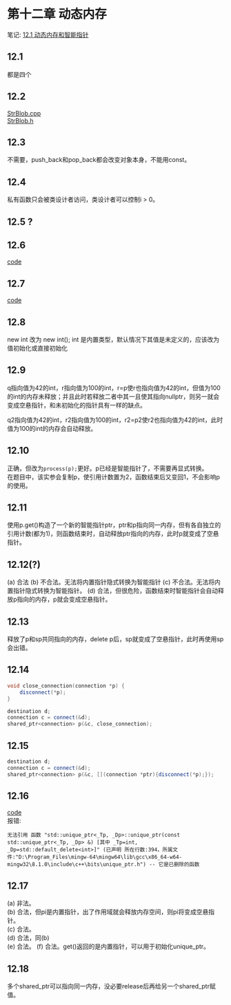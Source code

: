 # 第十二章 动态内存
笔记: [12.1 动态内存和智能指针](https://github.com/dqxcj/C-Primer-answer/blob/main/chapter12/12.1动态内存和智能指针.xmind)

## 12.1
都是四个

## 12.2
[StrBlob.cpp](https://github.com/dqxcj/C-Primer-answer/blob/main/chapter12/StrBlob.cpp)  
[StrBlob.h](https://github.com/dqxcj/C-Primer-answer/blob/main/chapter12/StrBlob.h)    

## 12.3
不需要，push_back和pop_back都会改变对象本身，不能用const。

## 12.4
私有函数只会被类设计者访问，类设计者可以控制i > 0。

## 12.5 ?

## 12.6
[code](https://github.com/dqxcj/C-Primer-answer/blob/main/chapter12/12_6.cpp)  

## 12.7
[code](https://github.com/dqxcj/C-Primer-answer/blob/main/chapter12/12_7.cpp)  

## 12.8
new int 改为 new int();
int 是内置类型，默认情况下其值是未定义的，应该改为值初始化或直接初始化

## 12.9
q指向值为42的int，r指向值为100的int，r=p使r也指向值为42的int，但值为100的int的内存未释放；并且此时若释放二者中其一且使其指向nullptr，则另一就会变成空悬指针，和未初始化的指针具有一样的缺点。

q2指向值为42的int，r2指向值为100的int，r2=p2使r2也指向值为42的int，此时值为100的int的内存会自动释放。

## 12.10
正确，但改为```process(p);```更好。p已经是智能指针了，不需要再显式转换。  
在题目中，该实参会复制p，使引用计数置为2，函数结束后又变回1，不会影响p的使用。

## 12.11
使用p.get()构造了一个新的智能指针ptr，ptr和p指向同一内存，但有各自独立的引用计数(都为1)，则函数结束时，自动释放ptr指向的内存，此时p就变成了空悬指针。

## 12.12(?)
(a) 合法
(b) 不合法。无法将内置指针隐式转换为智能指针
(c) 不合法。无法将内置指针隐式转换为智能指针。
(d) 合法，但很危险，函数结束时智能指针会自动释放p指向的内存，p就会变成空悬指针。

## 12.13
释放了p和sp共同指向的内存，delete p后，sp就变成了空悬指针，此时再使用sp会出错。

## 12.14
```cpp
void close_connection(connection *p) {
    disconnect(*p);
}

destination d;
connection c = connect(&d);
shared_ptr<connection> p(&c, close_connection);
```

## 12.15
```cpp
destination d;
connection c = connect(&d);
shared_ptr<connection> p(&c, [](connection *ptr){disconnect(*p);});
```

## 12.16
[code](https://github.com/dqxcj/C-Primer-answer/blob/main/chapter12/12_16.cpp)  
报错: 
```
无法引用 函数 "std::unique_ptr<_Tp, _Dp>::unique_ptr(const std::unique_ptr<_Tp, _Dp> &) [其中 _Tp=int, _Dp=std::default_delete<int>]" (已声明 所在行数:394，所属文件:"D:\Program_Files\mingw-64\mingw64\lib\gcc\x86_64-w64-mingw32\8.1.0\include\c++\bits\unique_ptr.h") -- 它是已删除的函数
```

## 12.17
(a) 非法。  
(b) 合法，但pi是内置指针，出了作用域就会释放内存空间，则pi将变成空悬指针。  
(c) 合法。  
(d) 合法，同(b)  
(e) 合法。
(f) 合法。get()返回的是内置指针，可以用于初始化unique_ptr。

## 12.18
多个shared_ptr可以指向同一内存，没必要release后再给另一个shared_ptr赋值。


